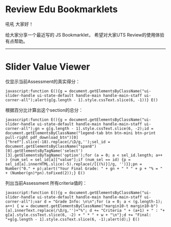 # Review Edu Bookmarklets


吼吼 大家好！

给大家分享一个最近写的 JS Bookmarklet，
希望对大家UTS Review的使用体验有点帮助。

-----------------------
# Slider Value Viewer




仅显示当前Assessment的真实得分：

```
javascript:function E(){g = document.getElementsByClassName("ui-slider-handle ui-state-default handle-main handle-main-staff ui-corner-all");alert(g[g.length - 1].style.cssText.slice(6, -1))} E()
```

根据百分比计算出这个section的总分：
```
javascript:function E(){g = document.getElementsByClassName("ui-slider-handle ui-state-default handle-main handle-main-staff ui-corner-all");gn = g[g.length - 1].style.cssText.slice(6, -2);id = document.getElementsByClassName("legend-tab btn btn-mini btn-print pull-right pdf_download_btn")[0]["href"].slice(-18).replace(/\D/g,'');sel_id = document.getElementsByClassName("span8")[0].getElementsByTagName('select')[3].getElementsByTagName('option');for (a = 0; a < sel_id.length; a++ ) {num_sel = sel_id[a]["value"];if (num_sel == id) {p = sel_id[a].innerHTML.slice(-5).replace(/[{(%)}]/g, '')}};pn = Number("0." + p);alert("Your Final Grade: " + gn + " * " + p + "% = " + (Number(gn)*pn).toFixed(2));} E()
```

列出当前Assessment 所有criteria值的：
```
javascript:function E(){g = document.getElementsByClassName("ui-slider-handle ui-state-default handle-main handle-main-staff ui-corner-all");var d = "Grade Info: \n\n";for (a = 0; a < (g.length-1); a++) { w = document.getElementsByClassName("margin10-t margin10-b")[a].innerText.replace(/\D/g,'')+"%"; d += "Criteria " + (a+1) + " : "+ g[a].style.cssText.slice(6, -2) + " * " + w + "\n"};d += "Final: "+g[g.length - 1].style.cssText.slice(6, -1);alert(d);} E()
```
